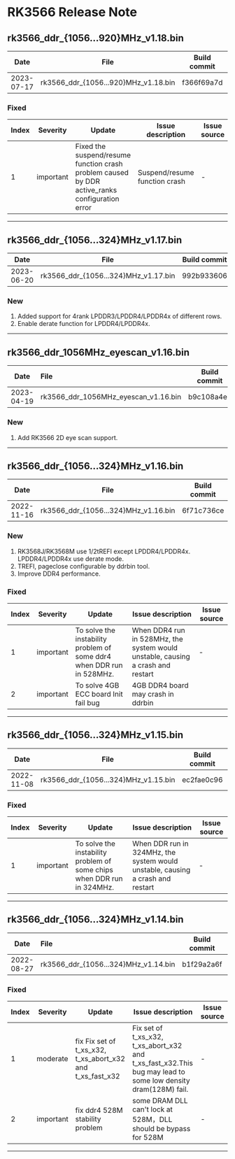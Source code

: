 # RK3566 Release Note

## rk3566_ddr_{1056...920}MHz_v1.18.bin

| Date       | File                                 | Build commit | Severity  |
| ---------- | ------------------------------------ | ------------ | --------- |
| 2023-07-17 | rk3566_ddr_{1056...920}MHz_v1.18.bin | f366f69a7d   | important |

### Fixed

| Index | Severity | Update                                           | Issue description                     | Issue source |
| ----- | -------- | ------------------------------------------------ | ------------------------------------- | ------------ |
| 1     | important | Fixed the suspend/resume function crash problem caused by DDR active_ranks configuration error | Suspend/resume function crash | -            |

------

## rk3566_ddr_{1056...324}MHz_v1.17.bin

| Date       | File                                 | Build commit | Severity  |
| ---------- | ------------------------------------ | ------------ | --------- |
| 2023-06-20 | rk3566_ddr_{1056...324}MHz_v1.17.bin | 992b933606   | important |

### New

1. Added support for 4rank LPDDR3/LPDDR4/LPDDR4x of different rows.
2. Enable derate function for LPDDR4/LPDDR4x.

------

## rk3566_ddr_1056MHz_eyescan_v1.16.bin

| Date       | File                                 | Build commit | Severity  |
| ---------- | :----------------------------------- | ------------ | --------- |
| 2023-04-19 | rk3566_ddr_1056MHz_eyescan_v1.16.bin | b9c108a4eb   | important |

### New

1. Add RK3566 2D eye scan support.

------

## rk3566_ddr_{1056...324}MHz_v1.16.bin

| Date       | File                                 | Build commit | Severity  |
| ---------- | ------------------------------------ | ------------ | --------- |
| 2022-11-16 | rk3566_ddr_{1056...324}MHz_v1.16.bin | 6f71c736ce   | important |

### New

1. RK3568J/RK3568M use 1/2tREFI except LPDDR4/LPDDR4x. LPDDR4/LPDDR4x use derate mode.
2. TREFI, pageclose configurable by ddrbin tool.
3. Improve DDR4 performance.

### Fixed

| Index | Severity  | Update                                                       | Issue description                                            | Issue source |
| ----- | --------- | ------------------------------------------------------------ | ------------------------------------------------------------ | ------------ |
| 1     | important | To solve the instability problem of some ddr4 when DDR run in 528MHz. | When DDR4 run in 528MHz, the system would unstable, causing a crash and restart | -            |
| 2     | important | To solve 4GB ECC board Init fail bug                         | 4GB DDR4 board may crash in ddrbin                           |              |

------

## rk3566_ddr_{1056...324}MHz_v1.15.bin

| Date       | File                                 | Build commit | Severity  |
| ---------- | ------------------------------------ | ------------ | --------- |
| 2022-11-08 | rk3566_ddr_{1056...324}MHz_v1.15.bin | ec2fae0c96   | important |

### Fixed

| Index | Severity  | Update                                                       | Issue description                                            | Issue source |
| ----- | --------- | ------------------------------------------------------------ | ------------------------------------------------------------ | ------------ |
| 1     | important | To solve the instability problem of some chips when DDR run in 324MHz. | When DDR run in 324MHz, the system would unstable, causing a crash and restart | -            |

------

## rk3566_ddr_{1056...324}MHz_v1.14.bin

| Date       | File                                 | Build commit | Severity  |
| ---------- | :----------------------------------- | ------------ | --------- |
| 2022-08-27 | rk3566_ddr_{1056...324}MHz_v1.14.bin | b1f29a2a6f   | important |

### Fixed

| Index | Severity  | Update                                                    | Issue description                                            | Issue source |
| ----- | --------- | --------------------------------------------------------- | ------------------------------------------------------------ | ------------ |
| 1     | moderate  | fix Fix set of t_xs_x32, t_xs_abort_x32 and t_xs_fast_x32 | Fix set of t_xs_x32, t_xs_abort_x32 and t_xs_fast_x32.This bug may lead to some low density dram(128M) fail. | -         |
| 2     | important | fix ddr4 528M stability problem                           | some DRAM DLL can't lock at 528M，DLL should be bypass for 528M | -         |

------
